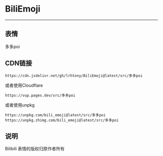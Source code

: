 # BiliEmoji
---
## 表情
多多poi
## CDN链接
```
https://cdn.jsdelivr.net/gh/lrhtony/BiliEmoji@latest/src/多多poi
```
或者使用Cloudflare
```
https://vup.pages.dev/src/多多poi
```
或者使用unpkg
```
https://unpkg.com/bili_emoji@latest/src/多多poi
https://unpkg.zhimg.com/bili_emoji@latest/src/多多poi
```
## 说明
Bilibili 表情的版权归原作者所有
